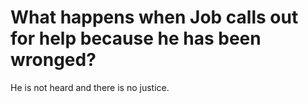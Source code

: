 # What happens when Job calls out for help because he has been wronged?

He is not heard and there is no justice.
